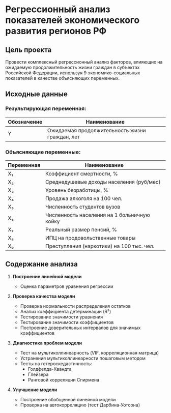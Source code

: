 # Регрессионный анализ показателей экономического развития регионов РФ

##  Цель проекта
Провести комплексный регрессионный анализ факторов, влияющих на ожидаемую продолжительность жизни граждан в субъектах Российской Федерации, используя 9 экономико-социальных показателей в качестве объясняющих переменных.

## Исходные данные
### Результирующая переменная:
| Обозначение | Наименование |
|-------------|--------------|
| Y | Ожидаемая продолжительность жизни граждан, лет |

### Объясняющие переменные:
| Переменная | Наименование |
|------------|--------------|
| X₁ | Коэффициент смертности, % |
| X₂ | Среднедушевые доходы населения (руб/мес) |
| X₃ | Уровень безработицы, % |
| X₄ | Продажа алкоголя на 100 чел. |
| X₅ | Численность студентов вузов |
| X₆ | Численность населения на 1 больничную койку |
| X₇ | Реальный размер пенсий, % |
| X₈ | ИПЦ на продовольственные товары |
| X₉ | Преступления (наркотики) на 100 тыс. чел. |

## Содержание анализа
1. **Построение линейной модели**  
   - Оценка параметров уравнения регрессии   

2. **Проверка качества модели**
   - Проверка нормальности распределения остатков 
   - Анализ коэффициента детерминации (R²)
   - Тестирование значимости уравнения
   - Тестирование значимости коэффициентов
   - Построение доверительных интервалов для значимых коэффициентов 

3. **Диагностика проблем модели**  
   - Тест на мультиколлинеарность (VIF, корреляционная матрица)  
   - Устранения мультиколлинеарности пошаговым методом
   - Тесты на гетероскедастичность:  
     - Голдфелда-Квандта  
     - Глейзера  
     - Ранговой корреляции Спирмена  

4. **Улучшение модели**  
   - Построение обобщенной линейной модели  
   - Проверка на автокорреляцию (тест Дарбина-Уотсона)  


